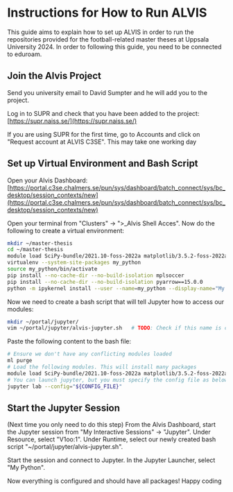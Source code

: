 # Instructions for How to Run ALVIS

This guide aims to explain how to set up ALVIS in order to run the repositories provided for the football-related master theses at Uppsala University 2024. In order to following this guide, you need to be connected to eduroam.

## Join the Alvis Project

Send you university email to David Sumpter and he will add you to the project.

Log in to SUPR and check that you have been added to the project:
[https://supr.naiss.se/](https://supr.naiss.se/)

If you are using SUPR for the first time, go to Accounts and click on "Request account at ALVIS C3SE". This may take one working day

## Set up Virtual Environment and Bash Script

Open your Alvis Dashboard:
[https://portal.c3se.chalmers.se/pun/sys/dashboard/batch_connect/sys/bc_desktop/session_contexts/new](https://portal.c3se.chalmers.se/pun/sys/dashboard/batch_connect/sys/bc_desktop/session_contexts/new)

Open your terminal from "Clusters" -> ">_Alvis Shell Acces". Now do the following to create a virtual environment:
```bash
mkdir ~/master-thesis
cd ~/master-thesis
module load SciPy-bundle/2021.10-foss-2022a matplotlib/3.5.2-foss-2022a JupyterLab/3.5.0-GCCcore-11.3.0
virtualenv --system-site-packages my_python
source my_python/bin/activate
pip install --no-cache-dir --no-build-isolation mplsoccer
pip install --no-cache-dir --no-build-isolation pyarrow==15.0.0
python -m ipykernel install --user --name=my_python --display-name="My Python"
```
Now we need to create a bash script that will tell Jupyter how to access our modules:
```bash
mkdir ~/portal/jupyter/
vim ~/portal/jupyter/alvis-jupyter.sh   # TODO: Check if this name is correct
```
Paste the following content to the bash file:
```bash
# Ensure we don't have any conflicting modules loaded
ml purge
# Load the following modules. This will install many packages
module load SciPy-bundle/2021.10-foss-2022a matplotlib/3.5.2-foss-2022a JupyterLab/3.5.0-GCCcore-11.3.0
# You can launch jupyter, but you must specify the config file as below: 
jupyter lab --config="${CONFIG_FILE}"
```
## Start the Jupyter Session

(Next time you only need to do this step)
From the Alvis Dashboard, start the Jupyter session from "My Interactive Sessions" -> "Jupyter". Under Resource, select "V1oo:1". Under Runtime, select our newly created bash script "~/portal/jupyter/alvis-jupyter.sh".

Start the session and connect to Jupyter. In the Jupyter Launcher, select "My Python".

Now everything is configured and should have all packages! Happy coding
